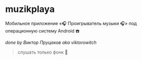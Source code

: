 # muzikplaya

Мобильное приложение «:headphones: Проигрыватель музыки :headphones:» под операционную систему Android :phone:

*done by Виктор Пруцаков aka viktorowitch*

>слушать только фонк :rocket: